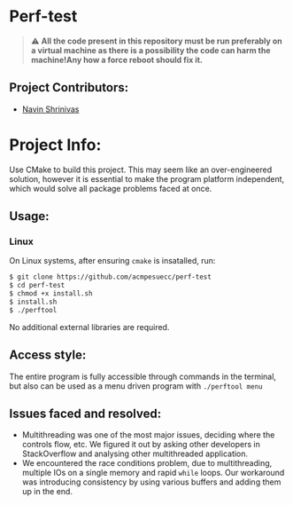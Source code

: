 # Perf-test

> :warning: **All the code present in this repository must be run preferably on a virtual machine as there is a possibility the code can harm the machine!Any how a force reboot should fix it.**


## Project Contributors:

* [Navin Shrinivas](https://github.com/NavinShrinivas)<br>


# Project Info:
Use CMake to build this project. This may seem like an over-engineered solution, however it is essential to make the program platform independent, which would solve all package problems faced at once. <br>


## Usage:
### Linux
  On Linux systems, after ensuring ```cmake``` is insatalled, run:
  ```bash
  $ git clone https://github.com/acmpesuecc/perf-test
  $ cd perf-test
  $ chmod +x install.sh
  $ install.sh
  $ ./perftool
  ```
  No additional external libraries are required. <br>
  
## Access style:
  The entire program is fully accessible through commands in the terminal, but also can be used as a menu driven program with 
  ```./perftool menu``` <br>

## Issues faced and resolved:

*  Multithreading was one of the most major issues, deciding where the controls flow, etc. We figured it out by asking other developers in StackOverflow
   and analysing other multithreaded application.
*  We encountered the race conditions problem, due to multithreading, multiple IOs on a single memory and rapid `while` loops. Our workaround was introducing      consistency by using various buffers and adding them up in the end.

